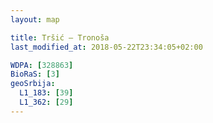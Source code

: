```yaml
---
layout: map

title: Tršić – Tronoša
last_modified_at: 2018-05-22T23:34:05+02:00

WDPA: [328863]
BioRaS: [3]
geoSrbija:
  L1_183: [39]
  L1_362: [29]
---
```

